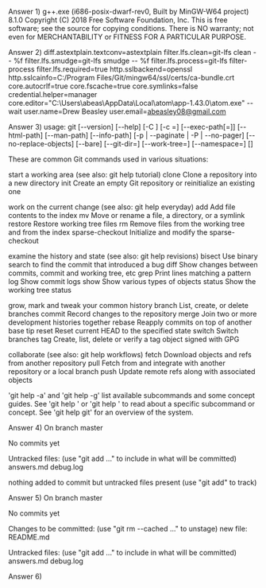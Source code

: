 Answer 1)
  g++.exe (i686-posix-dwarf-rev0, Built by MinGW-W64 project) 8.1.0
  Copyright (C) 2018 Free Software Foundation, Inc.
  This is free software; see the source for copying conditions.  There is NO
  warranty; not even for MERCHANTABILITY or FITNESS FOR A PARTICULAR PURPOSE.

Answer 2)
  diff.astextplain.textconv=astextplain
  filter.lfs.clean=git-lfs clean -- %f
  filter.lfs.smudge=git-lfs smudge -- %f
  filter.lfs.process=git-lfs filter-process
  filter.lfs.required=true
  http.sslbackend=openssl
  http.sslcainfo=C:/Program Files/Git/mingw64/ssl/certs/ca-bundle.crt
  core.autocrlf=true
  core.fscache=true
  core.symlinks=false
  credential.helper=manager
  core.editor="C:\Users\abeas\AppData\Local\atom\app-1.43.0\atom.exe" --wait
  user.name=Drew Beasley
  user.email=abeasley08@gmail.com

Answer 3)
  usage: git [--version] [--help] [-C <path>] [-c <name>=<value>]
           [--exec-path[=<path>]] [--html-path] [--man-path] [--info-path]
           [-p | --paginate | -P | --no-pager] [--no-replace-objects] [--bare]
           [--git-dir=<path>] [--work-tree=<path>] [--namespace=<name>]
           <command> [<args>]

These are common Git commands used in various situations:

start a working area (see also: git help tutorial)
   clone             Clone a repository into a new directory
   init              Create an empty Git repository or reinitialize an existing one

work on the current change (see also: git help everyday)
   add               Add file contents to the index
   mv                Move or rename a file, a directory, or a symlink
   restore           Restore working tree files
   rm                Remove files from the working tree and from the index
   sparse-checkout   Initialize and modify the sparse-checkout

examine the history and state (see also: git help revisions)
   bisect            Use binary search to find the commit that introduced a bug
   diff              Show changes between commits, commit and working tree, etc
   grep              Print lines matching a pattern
   log               Show commit logs
   show              Show various types of objects
   status            Show the working tree status

grow, mark and tweak your common history
   branch            List, create, or delete branches
   commit            Record changes to the repository
   merge             Join two or more development histories together
   rebase            Reapply commits on top of another base tip
   reset             Reset current HEAD to the specified state
   switch            Switch branches
   tag               Create, list, delete or verify a tag object signed with GPG

collaborate (see also: git help workflows)
   fetch             Download objects and refs from another repository
   pull              Fetch from and integrate with another repository or a local branch
   push              Update remote refs along with associated objects

'git help -a' and 'git help -g' list available subcommands and some
concept guides. See 'git help <command>' or 'git help <concept>'
to read about a specific subcommand or concept.
See 'git help git' for an overview of the system.

Answer 4)
On branch master

No commits yet

Untracked files:
  (use "git add <file>..." to include in what will be committed)
        answers.md
        debug.log

nothing added to commit but untracked files present (use "git add" to track)

Answer 5)
On branch master

No commits yet

Changes to be committed:
  (use "git rm --cached <file>..." to unstage)
        new file:   README.md

Untracked files:
  (use "git add <file>..." to include in what will be committed)
        answers.md
        debug.log

Answer 6)
